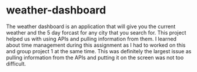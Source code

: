 # weather-dashboard

The weather dashboard is an application that will give you the current weather and the 5 day forcast for any city that you search for. This project helped us with using APIs and pulling information from them. I learned about time management during this assignment as I had to worked on this and group project 1 at the same time. This was definitely the largest issue as pulling information from the APIs and putting it on the screen was not too difficult.
